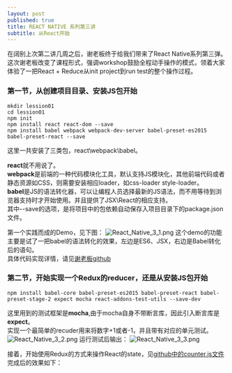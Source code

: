 ```yaml
---
layout: post
published: true
title: REACT NATIVE 系列第三讲
subtitle: 从React开始
---
```


在阔别上次第二讲几周之后，谢老板终于给我们带来了React Native系列第三弹。  
这次谢老板改变了课程形式，强调workshop鼓励全程动手操作的模式，领着大家体验了一把React + Reduce从init project到run test的整个操作过程。

### 第一节，从创建项目目录、安装JS包开始
~~~
mkdir lession01
cd lession01
npm init
npm install react react-dom --save
npm install babel webpack webpack-dev-server babel-preset-es2015 babel-preset-react --save
~~~
这里一共安装了三类包，react\webpack\babel。  

**react**就不用说了。  
**webpack**是前端的一种代码模块化工具，默认支持JS模块化，其他前端代码或者静态资源如CSS，则需要安装相应loader，如css-loader style-loader。  
**babel**是JS的语法转化器，可以让编程人员选择最新的JS语法，而不用等待到浏览器支持时才开始使用。并且提供了JSX\React的相应支持。  
其中--save的选项，是将项目中的包依赖自动保存入项目目录下的package.json文件。

第一个实践而成的Demo，见下图：
![React_Native_3_1.png]({{site.baseurl}}/img/React_Native_3_1.png)
这个demo的功能主要是试了一把babel的语法转化的效果，左边是ES6、JSX，右边是Babel转化后的语句。  
具体代码实现详情，请见[谢老板github](https://github.com/wesleyxie/lesson1)

### 第二节，开始实现一个Redux的reducer，还是从安装JS包开始
~~~
npm install babel-core babel-preset-es2015 babel-preset-react babel-preset-stage-2 expect mocha react-addons-test-utils --save-dev
~~~
这里用到的测试框架是**mocha**,由于mocha自身不带断言库，因此引入断言库是**expect**。  
实现一个最简单的recuder用来将数字+1或者-1，并且带有对应的单元测试。
![React_Native_3_2.png]({{site.baseurl}}/img/React_Native_3_2.png)
运行测试后输出：
![React_Native_3_3.png]({{site.baseurl}}/img/React_Native_3_3.png)

接着，开始使用Redux的方式来操作React的state，见[github中的counter.js文件](https://github.com/wesleyxie/lesson1/blob/master/counter.js)
完成后的效果如下：

